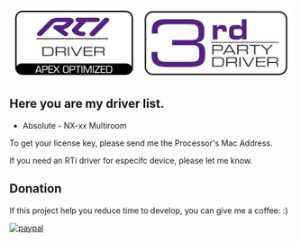 ![Pic](https://raw.githubusercontent.com/Matioliflavio/RTI-Drivers/master/RTIDriver3rdParty.png)

## Here you are my driver list.

* Absolute - NX-xx Multiroom


To get your license key, please send me the Processor's Mac Address.

If you need an RTi driver for especifc device, please let me know.

## Donation
If this project help you reduce time to develop, you can give me a coffee: :) 

[![paypal](https://www.paypalobjects.com/en_US/i/btn/btn_donateCC_LG.gif)](https://www.paypal.com/cgi-bin/webscr?cmd=_donations&business=8PDDBZ3LTWM5N&lc=US&item_name=Flavio%20Matioli&item_number=Coffee%20donation&currency_code=BRL&bn=PP%2dDonationsBF%3abtn_donateCC_LG%2egif%3aNonHosted)

